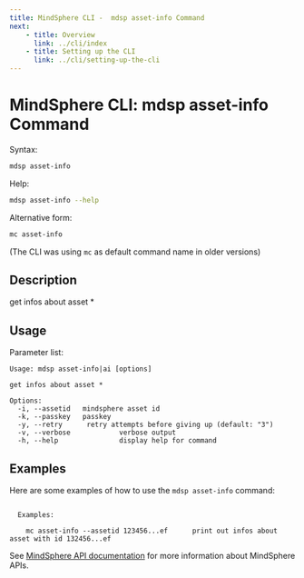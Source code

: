 ```yaml
---
title: MindSphere CLI -  mdsp asset-info Command
next:
    - title: Overview
      link: ../cli/index
    - title: Setting up the CLI
      link: ../cli/setting-up-the-cli
---
```


# MindSphere CLI: mdsp asset-info Command

Syntax:

```bash
mdsp asset-info
```

Help:

```bash
mdsp asset-info --help
```

Alternative form:

```bash
mc asset-info
```

(The CLI was using `mc` as default command name in older versions)

## Description

get infos about asset *

## Usage

Parameter list:

```text
Usage: mdsp asset-info|ai [options]

get infos about asset *

Options:
  -i, --assetid   mindsphere asset id
  -k, --passkey   passkey
  -y, --retry      retry attempts before giving up (default: "3")
  -v, --verbose            verbose output
  -h, --help               display help for command

```

## Examples

Here are some examples of how to use the `mdsp asset-info` command:

```text

  Examples:

    mc asset-info --assetid 123456...ef 	 print out infos about asset with id 132456...ef

```

See [MindSphere API documentation](https://documentation.mindsphere.io/MindSphere/apis/index.html) for more information about MindSphere APIs.